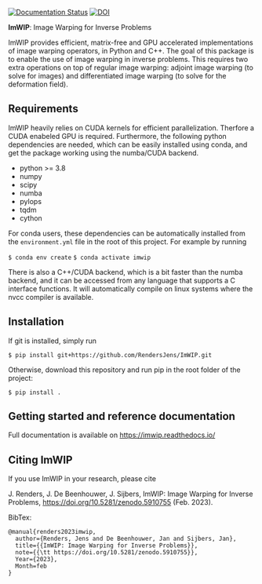 [![Documentation Status](https://readthedocs.org/projects/imwip/badge/?version=latest)](https://imwip.readthedocs.io/en/latest/?badge=latest)
[![DOI](https://zenodo.org/badge/452688446.svg)](https://zenodo.org/badge/latestdoi/452688446)


**ImWIP**: Image Warping for Inverse Problems

ImWIP provides efficient, matrix-free and GPU accelerated implementations of image warping operators, in Python and C++. The goal of this package is to enable the use of image warping in inverse problems. This requires two extra operations on top of regular image warping: adjoint image warping (to solve for images) and differentiated image warping (to solve for the deformation field).


Requirements
------------

ImWIP heavily relies on CUDA kernels for efficient parallelization. Therfore a CUDA enabeled GPU is required. Furthermore, the following python dependencies are needed, which can be easily installed using conda, and get the package working using the numba/CUDA backend.

- python >= 3.8
- numpy
- scipy
- numba
- pylops
- tqdm
- cython

For conda users, these dependencies can be automatically installed from the `environment.yml` file in the root of this project. For example by running

`$ conda env create`
`$ conda activate imwip`


There is also a C++/CUDA backend, which is a bit faster than the numba backend, and it can
be accessed from any language that supports a C interface functions. It will automatically
compile on linux systems where the nvcc compiler is available.


Installation
------------

If git is installed, simply run

`$ pip install git+https://github.com/RendersJens/ImWIP.git`


Otherwise, download this repository and run pip in the root folder of the project:

`$ pip install .`

Getting started and reference documentation
-------------------------------------------
Full documentation is available on https://imwip.readthedocs.io/

Citing ImWIP
------------

If you use ImWIP in your research, please cite

J. Renders, J. De Beenhouwer, J. Sijbers, ImWIP: Image Warping for Inverse Problems, https://doi.org/10.5281/zenodo.5910755 (Feb. 2023).

BibTex:

```
@manual{renders2023imwip,
  author={Renders, Jens and De Beenhouwer, Jan and Sijbers, Jan},
  title={{ImWIP: Image Warping for Inverse Problems}},
  note={{\tt https://doi.org/10.5281/zenodo.5910755}},
  Year={2023},
  Month=feb
}
```